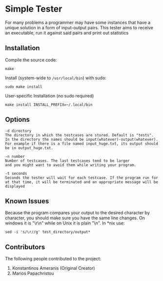 # Simple Tester

For many problems a programmer may have some instances that have a unique solution
in a form of input-output pairs.
This tester aims to receive an executable, run it against said pairs and print out statistics

## Installation

Compile the source code:
```
make
```
Install (system-wide to `/usr/local/bin`) with sudo:
```
sudo make install
```
User-specific Installation (no sudo required)
```
make install INSTALL_PREFIX=~/.local/bin
```

## Options

```
-d directory
The directory in which the testcases are stored. Default is "tests".
In the directory the names should be input(whatever)-output(whatever).
For example if there is a file named input_huge.txt, its output should
be in output_huge.txt.

-n number
Number of testcases. The last testcases tend to be larger
and you might want to avoid them while writing your program.

-t seconds
Seconds the tester will wait for each testcase. If the program run for
at that time, it will be terminated and an appropriate message will be displayed
```

## Known Issues

Because the program compares your output to the desired character by
character, you should make sure you have the same line changes.
On windows it is "\r\n" while on Unix it is plain "\n".
In \*nix use:
```
sed -i 's/\r//g' test_directory/output*
```

## Contributors

The following people contributed to the project:

 1. Konstantinos Ameranis (Original Creator)
 2. Marios Papachristou
